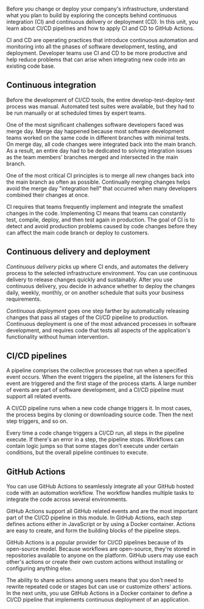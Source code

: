 Before you change or deploy your company's infrastructure, understand what you plan to build by exploring the concepts behind continuous integration (CI) and continuous delivery or deployment (CD). In this unit, you learn about CI/CD pipelines and how to apply CI and CD to GitHub Actions.

CI and CD are operating practices that introduce continuous automation and monitoring into all the phases of software development, testing, and deployment. Developer teams use CI and CD to be more productive and help reduce problems that can arise when integrating new code into an existing code base.

## Continuous integration

Before the development of CI/CD tools, the entire develop-test-deploy-test process was manual. Automated test suites were available, but they had to be run manually or at scheduled times by expert teams.

One of the most significant challenges software developers faced was merge day. Merge day happened because most software development teams worked on the same code in different branches with minimal tests. On merge day, all code changes were integrated back into the main branch. As a result, an entire day had to be dedicated to solving integration issues as the team members' branches merged and intersected in the main branch.

One of the most critical CI principles is to merge all new changes back into the main branch as often as possible. Continually merging changes helps avoid the merge day "integration hell" that occurred when many developers combined their changes at once.

CI requires that teams frequently implement and integrate the smallest changes in the code. Implementing CI means that teams can constantly test, compile, deploy, and then test again in production. The goal of CI is to detect and avoid production problems caused by code changes before they can affect the main code branch or deploy to customers.

## Continuous delivery and deployment

*Continuous delivery* picks up where CI ends, and automates the delivery process to the selected infrastructure environment. You can use continuous delivery to release changes quickly and sustainably. After you use continuous delivery, you decide in advance whether to deploy the changes daily, weekly, monthly, or on another schedule that suits your business requirements.

*Continuous deployment* goes one step farther by automatically releasing changes that pass all stages of the CI/CD pipeline to production. Continuous deployment is one of the most advanced processes in software development, and requires code that tests all aspects of the application's functionality without human intervention.

## CI/CD pipelines

A pipeline comprises the collective processes that run when a specified event occurs. When the event triggers the pipeline, all the listeners for this event are triggered and the first stage of the process starts. A large number of events are part of software development, and a CI/CD pipeline must support all related events.

A CI/CD pipeline runs when a new code change triggers it. In most cases, the process begins by cloning or downloading source code. Then the next step triggers, and so on.

Every time a code change triggers a CI/CD run, all steps in the pipeline execute. If there's an error in a step, the pipeline stops. Workflows can contain logic jumps so that some stages don't execute under certain conditions, but the overall pipeline continues to execute.

## GitHub Actions

You can use GitHub Actions to seamlessly integrate all your GitHub hosted code with an automation workflow. The workflow handles multiple tasks to integrate the code across several environments.

GitHub Actions support all GitHub related events and are the most important part of the CI/CD pipeline in this module. In GitHub Actions, each step defines actions either in JavaScript or by using a Docker container. Actions are easy to create, and form the building blocks of the pipeline steps.

GitHub Actions is a popular provider for CI/CD pipelines because of its open-source model. Because workflows are open-source, they're stored in repositories available to anyone on the platform. GitHub users may use each other's actions or create their own custom actions without installing or configuring anything else.

The ability to share actions among users means that you don't need to rewrite repeated code or stages but can use or customize others' actions. In the next units, you use GitHub Actions in a Docker container to define a CI/CD pipeline that implements continuous deployment of an application.

